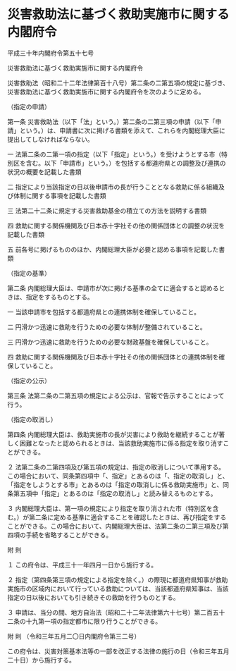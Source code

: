 # 災害救助法に基づく救助実施市に関する内閣府令

平成三十年内閣府令第五十七号

災害救助法に基づく救助実施市に関する内閣府令

災害救助法（昭和二十二年法律第百十八号）第二条の二第五項の規定に基づき、災害救助法に基づく救助実施市に関する内閣府令を次のように定める。

（指定の申請）

第一条 災害救助法（以下「法」という。）第二条の二第三項の申請（以下「申請」という。）は、申請書に次に掲げる書類を添えて、これらを内閣総理大臣に提出してしなければならない。

一 法第二条の二第一項の指定（以下「指定」という。）を受けようとする市（特別区を含む。以下「申請市」という。）を包括する都道府県との調整及び連携の状況の概要を記載した書類

二 指定により当該指定の日以後申請市の長が行うこととなる救助に係る組織及び体制に関する事項を記載した書類

三 法第二十二条に規定する災害救助基金の積立ての方法を説明する書類

四 救助に関する関係機関及び日本赤十字社その他の関係団体との調整の状況を記載した書類

五 前各号に掲げるもののほか、内閣総理大臣が必要と認める事項を記載した書類

（指定の基準）

第二条 内閣総理大臣は、申請市が次に掲げる基準の全てに適合すると認めるときは、指定をするものとする。

一 当該申請市を包括する都道府県との連携体制を確保していること。

二 円滑かつ迅速に救助を行うための必要な体制が整備されていること。

三 円滑かつ迅速に救助を行うための必要な財政基盤を確保していること。

四 救助に関する関係機関及び日本赤十字社その他の関係団体との連携体制を確保していること。

（指定の公示）

第三条 法第二条の二第五項の規定による公示は、官報で告示することによって行う。

（指定の取消し）

第四条 内閣総理大臣は、救助実施市の長が災害により救助を継続することが著しく困難となったと認められるときは、当該救助実施市に係る指定を取り消すことができる。

２ 法第二条の二第四項及び第五項の規定は、指定の取消しについて準用する。この場合において、同条第四項中「、指定」とあるのは「、指定の取消し」と、「指定をしようとする市」とあるのは「指定の取消しに係る救助実施市」と、同条第五項中「指定」とあるのは「指定の取消し」と読み替えるものとする。

３ 内閣総理大臣は、第一項の規定により指定を取り消された市（特別区を含む。）が第二条に定める基準に適合することを確認したときは、再び指定をすることができる。この場合において、内閣総理大臣は、法第二条の二第三項及び第四項の手続を省略することができる。

附 則

１ この府令は、平成三十一年四月一日から施行する。

２ 指定（第四条第三項の規定による指定を除く。）の際現に都道府県知事が救助実施市の区域内において行っている救助については、当該都道府県知事は、当該指定の日以後においても引き続きその救助を行うものとする。

３ 申請は、当分の間、地方自治法（昭和二十二年法律第六十七号）第二百五十二条の十九第一項の指定都市に限り行うことができる。

附 則 （令和三年五月二〇日内閣府令第三二号）

この府令は、災害対策基本法等の一部を改正する法律の施行の日（令和三年五月二十日）から施行する。
